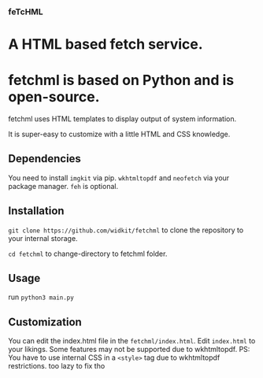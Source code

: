 ### feTcHML
# A HTML based fetch service.

# fetchml is based on Python and is open-source.


fetchml uses HTML templates to display output of system information.

It is super-easy to customize with a little HTML and CSS knowledge.
## Dependencies

You need to install `imgkit` via pip.
`wkhtmltopdf` and `neofetch` via your package manager.
`feh` is optional.

## Installation

`git clone https://github.com/widkit/fetchml` to clone the repository to your internal storage.

`cd fetchml` to change-directory to fetchml folder.

## Usage

run `python3 main.py`

## Customization

You can edit the index.html file in the `fetchml/index.html`.
Edit `index.html` to your likings. Some features may not be supported due to wkhtmltopdf.
PS: You have to use internal CSS in a `<style>` tag due to wkhtmltopdf restrictions.
too lazy to fix tho
